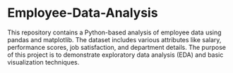 # Employee-Data-Analysis
This repository contains a Python-based analysis of employee data using pandas and matplotlib. The dataset includes various attributes like salary, performance scores, job satisfaction, and department details. The purpose of this project is to demonstrate exploratory data analysis (EDA) and basic visualization techniques.
